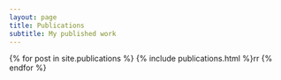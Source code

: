 ```yaml
---
layout: page
title: Publications
subtitle: My published work
---
```


<table>
{% for post in site.publications %}
  <tr>{% include publications.html %}</tr>rr
{% endfor %}
</table>